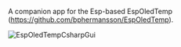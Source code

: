 A companion app for the Esp-based EspOledTemp (https://github.com/bphermansson/EspOledTemp). 

![EspOledTempCsharpGui](https://user-images.githubusercontent.com/3775861/122231507-c6d4b600-ceba-11eb-97bc-dd9adaf2b9df.png)

